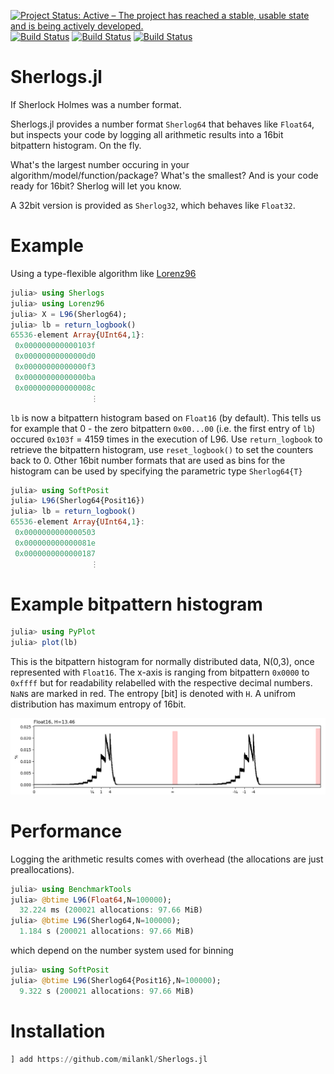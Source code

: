 [![Project Status: Active – The project has reached a stable, usable state and is being actively developed.](https://www.repostatus.org/badges/latest/active.svg)](https://www.repostatus.org/#active)
[![Build Status](https://travis-ci.com/milankl/Sherlogs.jl.svg?branch=master)](https://travis-ci.com/milankl/Sherlogs.jl)
[![Build Status](https://ci.appveyor.com/api/projects/status/github/milankl/Sherlogs.jl?svg=true)](https://ci.appveyor.com/project/milankl/Sherlogs-jl)
[![Build Status](https://api.cirrus-ci.com/github/milankl/Sherlogs.jl.svg)](https://cirrus-ci.com/github/milankl/Sherlogs.jl)
# Sherlogs.jl
If Sherlock Holmes was a number format.

Sherlogs.jl provides a number format `Sherlog64` that behaves like `Float64`, but inspects your code by logging all arithmetic results into a 16bit bitpattern histogram. On the fly.

What's the largest number occuring in your algorithm/model/function/package? What's the smallest? And is your code ready for 16bit? Sherlog will let you know.

A 32bit version is provided as `Sherlog32`, which behaves like `Float32`.

# Example

Using a type-flexible algorithm like [Lorenz96](https://github.com/milankl/Lorenz96.jl)
```julia
julia> using Sherlogs
julia> using Lorenz96
julia> X = L96(Sherlog64);
julia> lb = return_logbook()
65536-element Array{UInt64,1}:
 0x000000000000103f
 0x00000000000000d0
 0x00000000000000f3
 0x00000000000000ba
 0x000000000000008c
                  ⋮
```
`lb` is now a bitpattern histogram based on `Float16` (by default). This tells us for example that  0 - the zero bitpattern `0x00...00` (i.e. the first entry of `lb`) occured `0x103f` = 4159 times in the execution of L96. Use `return_logbook` to retrieve the bitpattern histogram, use `reset_logbook()` to set the counters back to 0. Other 16bit number formats that are used as bins for the histogram can be used by specifying the parametric type `Sherlog64{T}`
```julia
julia> using SoftPosit
julia> L96(Sherlog64{Posit16})
julia> lb = return_logbook()
65536-element Array{UInt64,1}:
 0x0000000000000503
 0x000000000000081e
 0x0000000000000187
                  ⋮
 ```
 
# Example bitpattern histogram
```julia
julia> using PyPlot
julia> plot(lb)
```
This is the bitpattern histogram for normally distributed data, N(0,3), once represented with `Float16`. The x-axis is ranging from bitpattern `0x0000` to `0xffff` but for readability relabelled with the respective decimal numbers. `NaN`s are marked in red. The entropy [bit] is denoted with `H`. A unifrom distribution has maximum entropy of 16bit.

![bitpattern](figs/bitpatternhist.png?raw=true "Bitpattern Histogram")

 
# Performance

Logging the arithmetic results comes with overhead (the allocations are just preallocations).
```julia
julia> using BenchmarkTools
julia> @btime L96(Float64,N=100000);
  32.224 ms (200021 allocations: 97.66 MiB)
julia> @btime L96(Sherlog64,N=100000);
  1.184 s (200021 allocations: 97.66 MiB)
```
which depend on the number system used for binning
```julia
julia> using SoftPosit
julia> @btime L96(Sherlog64{Posit16},N=100000);
  9.322 s (200021 allocations: 97.66 MiB)
```

# Installation
```julia
] add https://github.com/milankl/Sherlogs.jl
```

